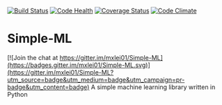 [![Build Status](https://travis-ci.org/mxlei01/Simple-ML.svg?branch=master)](https://travis-ci.org/mxlei01/Simple-ML)
[![Code Health](https://landscape.io/github/mxlei01/Simple-ML/master/landscape.svg?style=flat)](https://landscape.io/github/mxlei01/Simple-ML/master)
[![Coverage Status](https://coveralls.io/repos/github/mxlei01/Simple-ML/badge.svg?branch=master)](https://coveralls.io/github/mxlei01/Simple-ML?branch=master)
[![Code Climate](https://codeclimate.com/github/mxlei01/Simple-ML/badges/gpa.svg)](https://codeclimate.com/github/mxlei01/Simple-ML)

# Simple-ML

[![Join the chat at https://gitter.im/mxlei01/Simple-ML](https://badges.gitter.im/mxlei01/Simple-ML.svg)](https://gitter.im/mxlei01/Simple-ML?utm_source=badge&utm_medium=badge&utm_campaign=pr-badge&utm_content=badge)
A simple machine learning library written in Python
